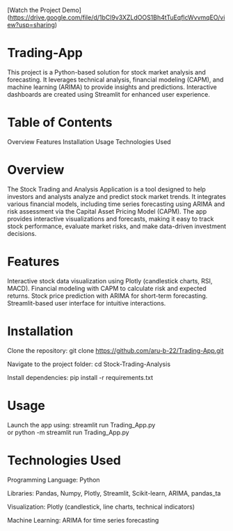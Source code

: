  [Watch the Project Demo] (https://drive.google.com/file/d/1bCl9v3XZLdOOS1Bh4tTuEqflcWvvmqEO/view?usp=sharing)

# Trading-App
This project is a Python-based solution for stock market analysis and forecasting. It leverages technical analysis, financial modeling (CAPM), and machine learning (ARIMA) to provide insights and predictions. Interactive dashboards are created using Streamlit for enhanced user experience.

# Table of Contents
Overview
Features
Installation
Usage
Technologies Used

# Overview
The Stock Trading and Analysis Application is a tool designed to help investors and analysts analyze and predict stock market trends. It integrates various financial models, including time series forecasting using ARIMA and risk assessment via the Capital Asset Pricing Model (CAPM). The app provides interactive visualizations and forecasts, making it easy to track stock performance, evaluate market risks, and make data-driven investment decisions.

# Features
Interactive stock data visualization using Plotly (candlestick charts, RSI, MACD).
Financial modeling with CAPM to calculate risk and expected returns.
Stock price prediction with ARIMA for short-term forecasting.
Streamlit-based user interface for intuitive interactions.

# Installation
Clone the repository:
git clone https://github.com/aru-b-22/Trading-App.git  

Navigate to the project folder:
cd Stock-Trading-Analysis  

Install dependencies:
pip install -r requirements.txt  

# Usage
Launch the app using:
streamlit run Trading_App.py  
or 
python -m streamlit run Trading_App.py  

# Technologies Used
Programming Language: Python

Libraries: Pandas, Numpy, Plotly, Streamlit, Scikit-learn, ARIMA, pandas_ta

Visualization: Plotly (candlestick, line charts, technical indicators)

Machine Learning: ARIMA for time series forecasting


